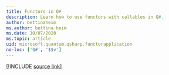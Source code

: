 ```yaml
---
title: Functors in Q#
description: Learn how to use functors with callables in Q#.
author: bettinaheim
ms.author: bettina.heim
ms.date: 10/07/2020
ms.topic: article
uid: microsoft.quantum.qsharp.functorapplication
no-loc: ['Q#', '$$v']
---
```


<!---
# Functors in Q#
-->

[!INCLUDE [source link](~/includes/qsharp-language/Specifications/Language/3_Expressions/FunctorApplication.md)]

